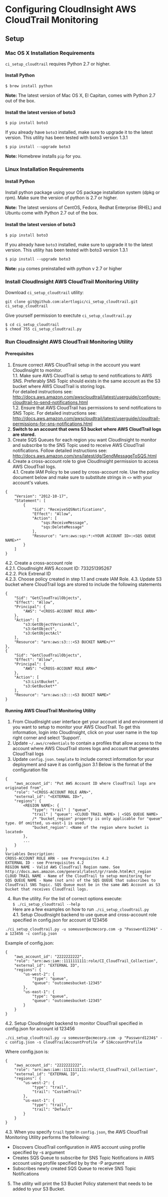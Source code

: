 # Configuring CloudInsight AWS CloudTrail Monitoring
## Setup
### Mac OS X Installation Requirements
```ci_setup_cloudtrail``` requires Python 2.7 or higher.

#### Install Python

```$ brew install python```

**Note:** The latest version of Mac OS X, El Capitan, comes with Python 2.7 out of the box. 

#### Install the latest version of boto3
```$ pip install boto3```

If you already have ```boto3``` installed, make sure to upgrade it to the latest version. This utility has been tested with boto3 version 1.3.1

```$ pip install --upgrade boto3```

**Note:** Homebrew installs ```pip``` for you.


### Linux Installation Requirements	

#### Install Python
Install python package using your OS package installation system (dpkg or rpm). Make sure the version of python is 2.7 or higher.

**Note:** The latest versions of CentOS, Fedora, Redhat Enterprise (RHEL) and Ubuntu come with Python 2.7 out of the box.

#### Install the latest version of boto3
```$ pip install boto3```

If you already have ```boto3``` installed, make sure to upgrade it to the latest version. This utility has been tested with boto3 version 1.3.1

```$ pip install --upgrade boto3```

**Note:** ```pip``` comes preinstalled with python v 2.7 or higher

### Install CloudInsight AWS CloudTrail Monitoring Utility
Download ```ci_setup_cloudtrail``` utility:

```git clone git@github.com:alertlogic/ci_setup_cloudtrail.git ci_setup_cloudtrail```

Give yourself permission to exectute ```ci_setup_cloudtrail.py```

```
$ cd ci_setup_cloudtrail 
$ chmod 755 ci_setup_cloudtrail.py
```

### Run CloudInsight AWS CloudTrail Monitoring Utility
#### Prerequisites
1. Ensure correct AWS CloudTrail setup in the account you want CloudInsight to monitor.  
1.1. Make sure AWS CloudTrail is setup to send notifications to AWS SNS. Preferably SNS Topic should exists in the same account as the S3 bucket where AWS CloudTrail is storing logs.  
For detailed instructions see: http://docs.aws.amazon.com/awscloudtrail/latest/userguide/configure-cloudtrail-to-send-notifications.html  
1.2. Ensure that AWS CloudTrail has permissions to send notifications to SNS Topic. For detailed instructions see: http://docs.aws.amazon.com/awscloudtrail/latest/userguide/cloudtrail-permissions-for-sns-notifications.html  
2. **Switch to an account that owns S3 bucket where AWS CloudTrail logs are stored.**  
3. Create SQS Queues for each region you want CloudInsight to monitor and subscribe to the SNS Topic used to receive AWS CloudTrail notifications. Follow detailed instructions see: http://docs.aws.amazon.com/sns/latest/dg/SendMessageToSQS.html   
4. Create a cross-account role to give CloudInsight permission to access AWS CloudTrail logs.    
4.1. Create IAM Policy to be used by cross-account role. Use the policy document below and make sure to substitute strings in ```<>``` with your account's values.  
```  
{
    "Version": "2012-10-17",
    "Statement": [
        {
            "Sid": "ReceiveSQSNotifications",
            "Effect": "Allow",
            "Action": [
                "sqs:ReceiveMessage",
                "sqs:DeleteMessage"
            ],
            "Resource": "arn:aws:sqs:*:<YOUR ACCOUNT ID>:<SQS QUEUE NAME>*"
        }
    ]
}
```  
4.2. Create a cross-account role  
4.2.1. CloudInsight AWS Account ID: 733251395267  
4.2.2. Pick Extrenal ID  
4.2.3. Choose policy created in step 1.1 and create IAM Role.
4.3. Update S3 bucket where CloudTrail logs are stored to include the following statements
```
{
	"Sid": "GetCloudTrailObjects",
	"Effect": "Allow",
	"Principal": {
		"AWS": "<CROSS-ACCOUNT ROLE ARN>"
	},
	"Action": [
		"s3:GetObjectVersionAcl",
		"s3:GetObject",
		"s3:GetObjectAcl"
	],
	"Resource": "arn:aws:s3:::<S3 BUCKET NAME>/*"
},
{
	"Sid": "GetCloudTrailObjects",
	"Effect": "Allow",
	"Principal": {
		"AWS": "<CROSS-ACCOUNT ROLE ARN>"
	},
	"Action": [
		"s3:ListBucket",
		"s3:GetBucket*"
	],
	"Resource": "arn:aws:s3:::<S3 BUCKET NAME>"
}
```


#### Running AWS CloudTrail Monitoring Utility
1. From CloudInsight user interface get your account id and environment id you want to setup to monitor your AWS CloudTrail. To get this information, login into CloudInsight, click on your user name in the top right corner and select 'Support'.  
2. Update ```~/.aws/credentials``` to contain a profiles that allow access to the account where AWS CloudTrail stores logs and account that generates CloudTrail logs  
3. Update ```config.json.template``` to include correct information for your deployment and save it as config.json
3.1 Below is the format of the configuration file
```
{
    "aws_account_id": "Put AWS Account ID where CloudTrail logs are originated from",
    "role": "<CROSS-ACCOUNT ROLE ARN>",
    "external_id": "<EXTERNAL ID>",
    "regions": {
        <REGION NAME>: {
            "type": "trail" | "queue",
            "trail" | "queue": <CLOUD TRAIL NAME> | <SQS QUEUE NAME>
            /* "bucket_region" property is only applicable for "queue" type. Of omitted, us-east-1 is used.
            "bucket_region": <Name of the region where bucket is located>
        },
        ...
    }
}  
Variables Description:
CROSS-ACCOUNT ROLE ARN - see Prerequisites 4.2
EXTERNAL ID - see Prerequisites 4.2
REGION NAME - Valid AWS CloudTrail Region name. See http://docs.aws.amazon.com/general/latest/gr/rande.html#ct_region
CLOUD TRAIL NAME - Name of the CloudTrail to setup monitoring for
SQS QUEUE NAME - Name (not arn) of the SQS QUEUE that subscribes to CloudTrail SNS Topic. SQS Queue must be in the same AWS Account as S3 bucket that receives CloudTrail logs.
```  
4. Run the utility. For the list of correct options execute:  
```$ ./ci_setup_cloudtrail --help```  
Here are a few examples on how to run ```./ci_setup_cloudtrail.py```  
4.1.  Setup CloudInsight backend to use queue and cross-account role specified in config.json for account id 123456
```
./ci_setup_cloudtrail.py -u someuser@acmecorp.com -p "Password1234$" -a 123456 -c config.json
```  
Example of config.json:
```
{
    "aws_account_id": "2222222222",
    "role": "arn:aws:iam::1111111111:role/CI_CloudTrail_Collection",
    "external_id": "EXTERNAL ID",
    "regions": {
    	"us-west-2": {
            "type": "queue",
            "queue": "outcomesbucket-12345"
        },
        "us-east-1": {
            "type": "queue",
            "queue": "outcomesbucket-12345"
        }
    }
}
```  
4.2. Setup CloudInsight backend to monitor CloudTrail specified in config.json for account id 123456  
```
./ci_setup_cloudtrail.py -u someuser@acmecorp.com -p "Password1234$" -c config.json -s CloudTrailAccountProfile -P S3AccountProfile
```  
Where config.json is:
```
{
    "aws_account_id": "2222222222",
    "role": "arn:aws:iam::1111111111:role/CI_CloudTrail_Collection",
    "external_id": "EXTERNAL ID",
    "regions": {
    	"us-west-2": {
            "type": "trail",
            "trail": "CustomTrail"
        },
        "us-east-1": {
            "type": "trail",
            "trail": "Default"
        }
    }
}
```  
4.3. When you specify ```trail``` type in ```config.json```, the AWS CloudTrail Monitoring Utility performs the following:  
 * Discovers CloudTrail configuration in AWS account using profile specified by -s argument
 * Creates SQS Queue to subscribe for SNS Topic Notifications in AWS account using profile specified by by the -P argument
 * Subscribes newly created SQS Queue to receive SNS Topic Notifications
5. The utility will print the S3 Bucket Policy statement that needs to be added to your S3 Bucket.
 
